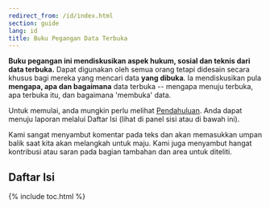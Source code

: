 ```yaml
---
redirect_from: /id/index.html
section: guide
lang: id
title: Buku Pegangan Data Terbuka
---
```


**Buku pegangan ini mendiskusikan aspek hukum, sosial dan teknis dari data terbuka.** Dapat digunakan oleh semua orang tetapi didesain secara khusus bagi mereka yang mencari data **yang dibuka**. Ia mendiskusikan pula **mengapa, apa dan bagaimana** data terbuka -- mengapa menuju terbuka, apa terbuka itu, dan bagaimana 'membuka' data.

Untuk memulai, anda mungkin perlu melihat [Pendahuluan](introduction/). Anda dapat menuju laporan melalui Daftar Isi (lihat di panel sisi atau di bawah ini).

Kami sangat menyambut komentar pada teks dan akan memasukkan umpan balik saat kita akan melangkah untuk maju. Kami juga menyambut hangat kontribusi atau saran pada bagian tambahan dan area untuk diteliti.

## Daftar Isi

{% include toc.html %}
